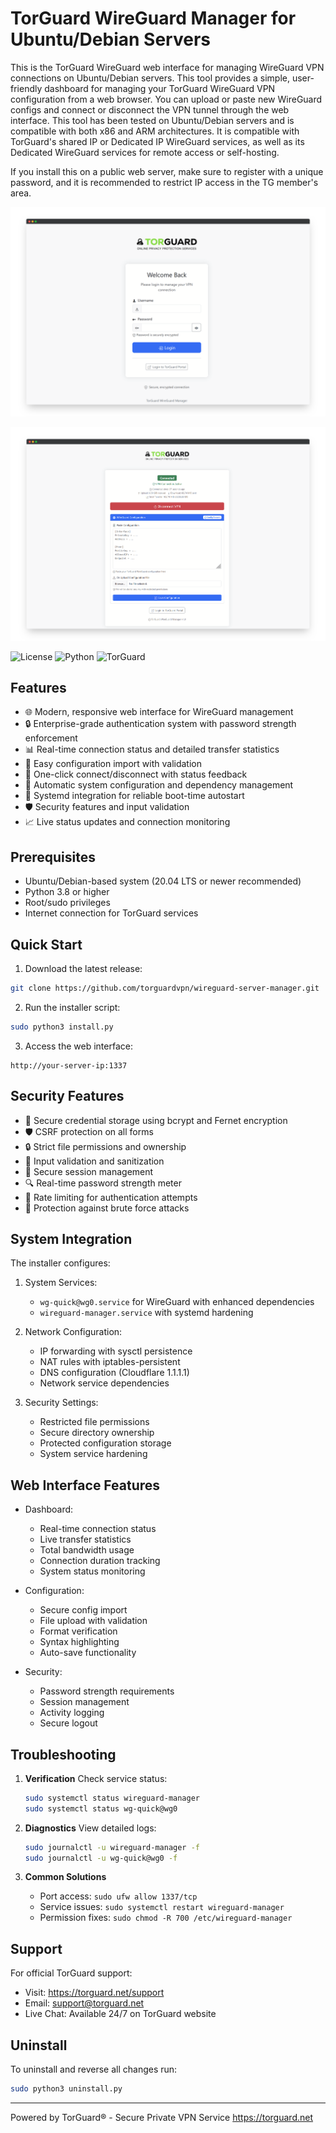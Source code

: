 # TorGuard WireGuard Manager for Ubuntu/Debian Servers

This is the TorGuard WireGuard web interface for managing WireGuard VPN connections on Ubuntu/Debian servers. This tool provides a simple, user-friendly dashboard for managing your TorGuard WireGuard VPN configuration from a web browser. You can upload or paste new WireGuard configs and connect or disconnect the VPN tunnel through the web interface. This tool has been tested on Ubuntu/Debian servers and is compatible with both x86 and ARM architectures. It is compatible with TorGuard's shared IP or Dedicated IP WireGuard services, as well as its Dedicated WireGuard services for remote access or self-hosting.

If you install this on a public web server, make sure to register with a unique password, and it is recommended to restrict IP access in the TG member's area.

![Screenshot 1](https://github.com/torguardvpn/wireguard-server-manager/blob/ecca80fc283879fa77ecf65703310bb2e44bd6d6/static/screenshot1.png)

![Screenshot 2](https://github.com/torguardvpn/wireguard-server-manager/blob/ecca80fc283879fa77ecf65703310bb2e44bd6d6/static/screenshot2.png)

![License](https://img.shields.io/badge/license-MIT-blue.svg)
![Python](https://img.shields.io/badge/python-3.8+-blue.svg)
![TorGuard](https://img.shields.io/badge/TorGuard-Official-green.svg)

## Features

- 🌐 Modern, responsive web interface for WireGuard management
- 🔒 Enterprise-grade authentication system with password strength enforcement
- 📊 Real-time connection status and detailed transfer statistics
- 🔄 Easy configuration import with validation
- 🚀 One-click connect/disconnect with status feedback
- 🔧 Automatic system configuration and dependency management
- 🎯 Systemd integration for reliable boot-time autostart
- 🛡️ Security features and input validation
- 📈 Live status updates and connection monitoring

## Prerequisites

- Ubuntu/Debian-based system (20.04 LTS or newer recommended)
- Python 3.8 or higher
- Root/sudo privileges
- Internet connection for TorGuard services

## Quick Start

1. Download the latest release:
```bash
git clone https://github.com/torguardvpn/wireguard-server-manager.git
```

2. Run the installer script:
```bash
sudo python3 install.py
```

3. Access the web interface:
```
http://your-server-ip:1337
```

## Security Features

- 🔐 Secure credential storage using bcrypt and Fernet encryption
- 🛡️ CSRF protection on all forms
- 🔒 Strict file permissions and ownership
- 🚫 Input validation and sanitization
- 🔑 Secure session management
- 🔍 Real-time password strength meter
- 🚦 Rate limiting for authentication attempts
- 🛑 Protection against brute force attacks

## System Integration

The installer configures:

1. System Services:
   - `wg-quick@wg0.service` for WireGuard with enhanced dependencies
   - `wireguard-manager.service` with systemd hardening

2. Network Configuration:
   - IP forwarding with sysctl persistence
   - NAT rules with iptables-persistent
   - DNS configuration (Cloudflare 1.1.1.1)
   - Network service dependencies

3. Security Settings:
   - Restricted file permissions
   - Secure directory ownership
   - Protected configuration storage
   - System service hardening

## Web Interface Features

- Dashboard:
  - Real-time connection status
  - Live transfer statistics
  - Total bandwidth usage
  - Connection duration tracking
  - System status monitoring

- Configuration:
  - Secure config import
  - File upload with validation
  - Format verification
  - Syntax highlighting
  - Auto-save functionality

- Security:
  - Password strength requirements
  - Session management
  - Activity logging
  - Secure logout

## Troubleshooting

1. **Verification**
   Check service status:
   ```bash
   sudo systemctl status wireguard-manager
   sudo systemctl status wg-quick@wg0
   ```

2. **Diagnostics**
   View detailed logs:
   ```bash
   sudo journalctl -u wireguard-manager -f
   sudo journalctl -u wg-quick@wg0 -f
   ```

3. **Common Solutions**
   - Port access: `sudo ufw allow 1337/tcp`
   - Service issues: `sudo systemctl restart wireguard-manager`
   - Permission fixes: `sudo chmod -R 700 /etc/wireguard-manager`

## Support

For official TorGuard support:
- Visit: https://torguard.net/support
- Email: support@torguard.net
- Live Chat: Available 24/7 on TorGuard website

## Uninstall

To uninstall and reverse all changes run:
```bash
sudo python3 uninstall.py
```

---

Powered by TorGuard® - Secure Private VPN Service
https://torguard.net
